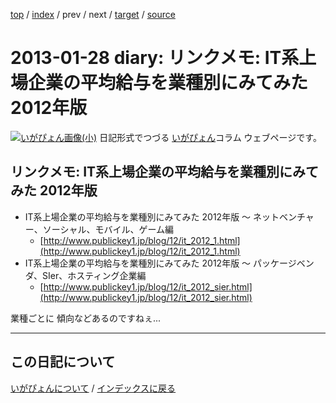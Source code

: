 [top](https://igapyon.github.io/diary/) 
 / [index](https://igapyon.github.io/diary/2013/index.html) 
 / prev 
 / next 
 / [target](https://igapyon.github.io/diary/2013/ig130128.html) 
 / [source](https://github.com/igapyon/diary/blob/gh-pages/2013/ig130128.html.src.md) 

2013-01-28 diary: リンクメモ: IT系上場企業の平均給与を業種別にみてみた 2012年版
=====================================================================================================
[![いがぴょん画像(小)](https://igapyon.github.io/diary/images/iga200306s.jpg "いがぴょん")](https://igapyon.github.io/diary/memo/memoigapyon.html) 日記形式でつづる [いがぴょん](https://igapyon.github.io/diary/memo/memoigapyon.html)コラム ウェブページです。

## リンクメモ: IT系上場企業の平均給与を業種別にみてみた 2012年版


* IT系上場企業の平均給与を業種別にみてみた 2012年版 ～ ネットベンチャー、ソーシャル、モバイル、ゲーム編
  * [http://www.publickey1.jp/blog/12/it_2012_1.html](http://www.publickey1.jp/blog/12/it_2012_1.html)
* IT系上場企業の平均給与を業種別にみてみた 2012年版 ～ パッケージベンダ、SIer、ホスティング企業編
  * [http://www.publickey1.jp/blog/12/it_2012_sier.html](http://www.publickey1.jp/blog/12/it_2012_sier.html)

業種ごとに 傾向などあるのですねぇ...

----------------------------------------------------------------------------------------------------

## この日記について
[いがぴょんについて](https://igapyon.github.io/diary/memo/memoigapyon.html) / [インデックスに戻る](https://igapyon.github.io/diary/idxall.html)
